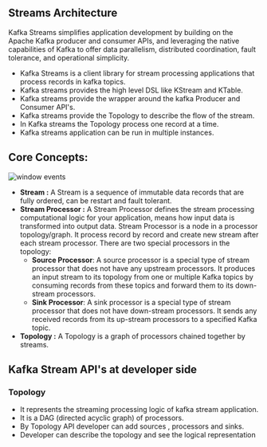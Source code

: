 ## Streams Architecture

Kafka Streams simplifies application development by building on the Apache Kafka producer and consumer APIs, and leveraging the native capabilities of Kafka to offer data parallelism, distributed coordination, fault tolerance, and operational simplicity.

 - Kafka Streams is a client library for stream processing applications that process records in kafka topics.
 - Kafka streams provides the high level DSL like KStream and KTable.
 - Kafka streams provide the wrapper around the kafka Producer and Consumer API's.
 - Kafka streams provide the Topology to describe the flow of the stream.
 - In Kafka streams the Topology process one record at a time.
 - Kafka streams application can be run in multiple instances. 

## Core Concepts:

 
![window events](https://github.com/gurditsingh/blog/blob/gh-pages/_screenshots/kafka-topology.png?raw=true) 
 - **Stream :** A Stream is a sequence of immutable data records that are fully ordered, can be restart and fault tolerant.
 - **Stream Processor :** A Stream Processor defines the stream processing computational logic for your application, means how input data is transformed into output data. Stream Processor is a node in a processor topology/graph. It process record by record and create new stream after each stream processor. There are two special processors in the topology:
	-   **Source Processor**: A source processor is a special type of  stream processor that does not have any upstream processors. It produces an input stream to its topology from one or multiple Kafka topics by consuming records from these topics and forward them to its down-stream processors.
	-   **Sink Processor**: A sink processor is a special type of stream processor that does not have down-stream processors. It sends any received records from its up-stream processors to a specified Kafka topic.
- **Topology :** A Topology is a graph of processors chained together by streams.


## Kafka Stream API's at developer side

### Topology

 - It represents the streaming processing logic of kafka stream application.
 - It is a DAG (directed acyclic graph) of processors.
 - By Topology API developer can add sources , processors and sinks.
 - Developer can describe the topology and see the logical representation  

<!--stackedit_data:
eyJoaXN0b3J5IjpbLTE2NTE4MTcwNTMsNjM5NTM1MDAwLDE2Mz
Y4ODkwNTIsLTY3NjIxMzk2NiwtMTA4ODIxNDU1NCwtMTExMzU2
MzgyNiwtMTk0NDY3NzQ0MCwxNjcyODgzNzMxLC03NDU1ODQ3MT
MsLTY0NzI5OTY3OCw0MDgyMDM0ODYsLTE5NDg0NTM5NjUsNjYz
NTM0ODY4LDM2MDQ4MDY4MCwxMDE4MTAwMjEzLDE1NjI3NzU1Nj
csNTQ1MTE2MzIzLDE2OTMzODk2NTksLTM1OTE0NTM1OSw0NzY0
MzUwNDddfQ==
-->